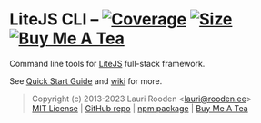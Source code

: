 
[LiteJS]: https://github.com/litejs/litejs

[1]: https://badgen.net/coveralls/c/github/litejs/cli
[2]: https://coveralls.io/r/litejs/cli
[3]: https://badgen.net/packagephobia/install/@litejs/cli
[4]: https://packagephobia.now.sh/result?p=@litejs/cli
[5]: https://badgen.net/badge/icon/Buy%20Me%20A%20Tea/orange?icon=kofi&label
[6]: https://www.buymeacoffee.com/lauriro

LiteJS CLI &ndash; [![Coverage][1]][2] [![Size][3]][4] [![Buy Me A Tea][5]][6]
==========

Command line tools for [LiteJS][] full-stack framework.

See [Quick Start Guide](https://github.com/litejs/litejs/wiki/Quick-Start)
and [wiki](https://github.com/litejs/cli/wiki) for more.

> Copyright (c) 2013-2023 Lauri Rooden &lt;lauri@rooden.ee&gt;  
[MIT License](https://litejs.com/MIT-LICENSE.txt) |
[GitHub repo](https://github.com/litejs/cli) |
[npm package](https://npmjs.org/package/@litejs/cli) |
[Buy Me A Tea][6]

